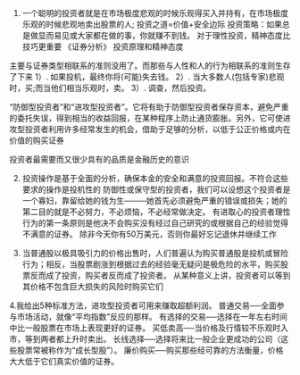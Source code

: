 <!--
 * @Author: your name
 * @Date: 2022-05-01 10:03:56
 * @LastEditTime: 2022-05-03 08:56:19
 * @LastEditors: Please set LastEditors
 * @Description: 打开koroFileHeader查看配置 进行设置: https://github.com/OBKoro1/koro1FileHeader/wiki/%E9%85%8D%E7%BD%AE
 * @FilePath: /fe_interview/代码与投资/聪明的投资者.md
-->
1. 一个聪明的投资者就是在市场极度悲观的时候乐观得买入并持有，在市场极度乐观的时候悲观地卖出股票的人; 投资之道=价值+安全边际
投资策略：如果总是做显而易见或大家都在做的事，你就赚不到钱。
对于理性投资，精神态度比技巧更重要
《证券分析》 投资原理和精神态度

主要与证券类型相联系的准则没用了。而那些与人性和人的行为相联系的准则生存了下来
    1）. 如果投机，最终你将(可能)失去钱。
    2）. 当大多数人(包括专家)悲观时，买;而当他们相当乐观时，卖。
    3）. 调查，然后投资。

“防御型投资者”和“进攻型投资者”。它将有助于防御型投资者保存资本，避免严重的委托失误，得到相当的收益回报，在某种程序上防止通货膨胀。另外，它可使进攻型投资者利用许多经常发生的机会，借助于足够的分析，以低于公正价格或内在价值的购买证券

投资者最需要而又很少具有的品质是金融历史的意识

2. 投资操作是基于全面的分析，确保本金的安全和满意的投资回报。不符合这些要求的操作是投机性的
防御性或保守型的投资者，我们可以设想这个投资者是一个寡妇，靠留给她的钱为生────她首先必须避免严重的错误或损失；她的第二目的就是不必努力，不必烦恼，不必经常做决定。
有进取心的投资者理性行为的第一条原则是他决不会购买没有经过自己研究的或根据自己的经验觉得不满意的证券。
除非今天你有50万美元，否则你最好忘记退休并继续工作

3. 当普通股以极具吸引力的价格出售时，人们普遍认为购买普通股是投机或冒险行为；相反，当股票剧涨到根据过去的经验毫无疑问是极危险的水平，购买股票反而成了投资，购买者反而成了投资者。
从某种意义上讲，投资者可以等到其价格不包含巨大损失的风险时购买它们

4.我给出5种标准方法，进攻型投资者可用来赚取超额利润。
普通交易──全面参与市场活动，就像“平均指数”反应的那样。
有选择的交易──选择在一年左右时间中比一般股票在市场上表现更好的证券。
买低卖高──当价格及行情较不乐观时入市，等到两者都上升时卖出。
长线选择──选择将来比一般企业更成功的公司（这些股票常被称作为“成长型股”）。
廉价购买──购买那些经可靠的方法衡量，价格大大低于它们真实价值的证券。